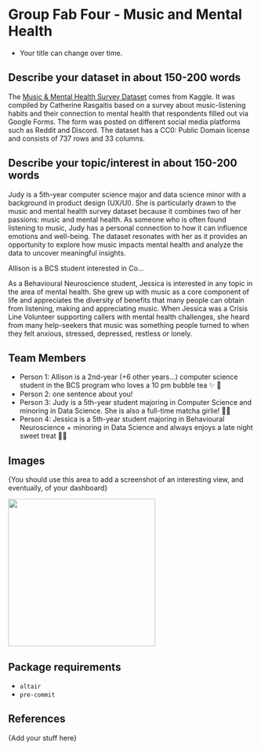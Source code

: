 # Group Fab Four - Music and Mental Health

- Your title can change over time.

## Describe your dataset in about 150-200 words

The [Music & Mental Health Survey Dataset](https://www.kaggle.com/datasets/catherinerasgaitis/mxmh-survey-results) comes from Kaggle.
It was compiled by Catherine Rasgaitis based on a survey about music-listening habits and their connection to mental health that respondents filled out via Google Forms.
The form was posted on different social media platforms such as Reddit and Discord.
The dataset has a CC0: Public Domain license and consists of 737 rows and 33 columns.


## Describe your topic/interest in about 150-200 words

Judy is a 5th-year computer science major and data science minor with a background in product design (UX/UI).
She is particularly drawn to the music and mental health survey dataset because it combines two of her passions: music and mental health.
As someone who is often found listening to music, Judy has a personal connection to how it can influence emotions and well-being.
The dataset resonates with her as it provides an opportunity to explore how music impacts mental health and analyze the data to uncover meaningful insights.

Allison is a BCS student interested in Co…

As a Behavioural Neuroscience student, Jessica is interested in any topic in the area of mental health.
She grew up with music as a core component of life and appreciates the diversity of benefits that many people can obtain from listening, making and appreciating music.
When Jessica was a Crisis Line Volunteer supporting callers with mental health challenges,
she heard from many help-seekers that music was something people turned to when they felt anxious, stressed, depressed, restless or lonely.


## Team Members

- Person 1: Allison is a 2nd-year (+6 other years...) computer science student in the BCS program who loves a 10 pm bubble tea :sparkles: :bear:
- Person 2: one sentence about you!
- Person 3: Judy is a 5th-year student majoring in Computer Science and minoring in Data Science. She is also a full-time matcha girlie! 🍵💚
- Person 4: Jessica is a 5th-year student majoring in Behavioural Neuroscience + minoring in Data Science and always enjoys a late night sweet treat 🍫🌙

## Images

{You should use this area to add a screenshot of an interesting view, and eventually, of your dashboard}

<img src ="images/test.jpg" width="300px">

## Package requirements

- `altair`
- `pre-commit`

## References

{Add your stuff here}



